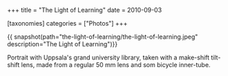 +++
title = "The Light of Learning"
date = 2010-09-03

[taxonomies]
categories = ["Photos"]
+++

{{ snapshot(path="the-light-of-learning/the-light-of-learning.jpeg" description="The Light of Learning")}}

Portrait with Uppsala's grand university library, taken with a make-shift tilt-shift lens, made from a regular 50 mm lens and som bicycle inner-tube.
